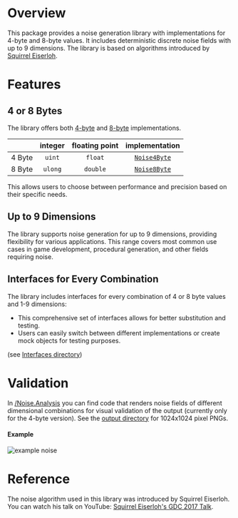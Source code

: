 # Overview

This package provides a noise generation library with implementations for 4-byte and 8-byte values. It includes deterministic discrete noise fields with up to 9 dimensions. The library is based on algorithms introduced by [Squirrel Eiserloh](#reference).

# Features

## 4 or 8 Bytes

The library offers both [4-byte](Noise4Byte.cs) and [8-byte](Noise8Byte.cs) implementations.

|        | integer | floating point |        implementation         |
|:------:|:-------:|:--------------:|:-----------------------------:|
| 4 Byte | `uint`  |    `float`     | [`Noise4Byte`](Noise4Byte.cs) |
| 8 Byte | `ulong` |    `double`    | [`Noise8Byte`](Noise8Byte.cs) |

This allows users to choose between performance and precision based on their specific needs.

## Up to 9 Dimensions

The library supports noise generation for up to 9 dimensions, providing flexibility for various applications.
This range covers most common use cases in game development, procedural generation, and other fields requiring noise.

## Interfaces for Every Combination

The library includes interfaces for every combination of 4 or 8 byte values and 1-9 dimensions:
- This comprehensive set of interfaces allows for better substitution and testing.
- Users can easily switch between different implementations or create mock objects for testing purposes.

(see [Interfaces directory](Interfaces))

# Validation

In [/Noise.Analysis](../Noise.Analysis) you can find code that renders noise fields of different dimensional combinations for visual validation of the output (currently only for the 4-byte version). See the [output directory](../Noise.Analysis/output) for 1024x1024 pixel PNGs. 

#### Example

![example noise](../Noise.Analysis/output/0-0-1.png)

# Reference

The noise algorithm used in this library was introduced by Squirrel Eiserloh. You can watch his talk on YouTube: [Squirrel Eiserloh's GDC 2017 Talk](https://www.youtube.com/watch?v=LWFzPP8ZbdU).
